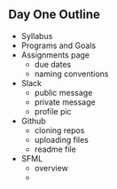 ## Day One Outline

- Syllabus 
- Programs and Goals
- Assignments page 
  - due dates
  - naming conventions
- Slack
  - public message
  - private message
  - profile pic
- Github
  - cloning repos
  - uploading files
  - readme file
- SFML
  - overview
  - 